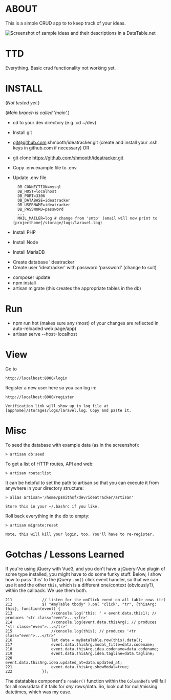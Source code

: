 # ABOUT

This is a simple CRUD app to to keep track of your ideas.

![Screenshot of sample ideas and their descriptions in a DataTable.net](https://repository-images.githubusercontent.com/364119798/c8419780-adc0-11eb-8754-e5b60a18ef9d)


# TTD

Everything. Basic crud functionality not working yet.


# INSTALL

(*Not tested yet.*)

(*Main branch is called 'main'.*)


* cd to your dev directory (e.g. cd ~/dev)
* Install git
* git@github.com:shmooth/ideatracker.git (create and install your .ssh keys in github.com if necessary) OR
* git clone https://github.com/shmooth/ideatracker.git 
* Copy .env.example file to .env
* Update .env file
   
        DB_CONNECTION=mysql
        DB_HOST=localhost
        DB_PORT=3306
        DB_DATABASE=ideatracker
        DB_USERNAME=ideatracker
        DB_PASSWORD=password
        ...
        MAIL_MAILER=log # change from 'smtp' (email will now print to [projecthome]/storage/logs/laravel.log)
 
* Install PHP
* Install Node
* Install MariaDB
-   Create database 'ideatracker'
-   Create user 'ideatracker' with password 'password' (change to suit)
* composer update
* npm install
* artisan migrate (this creates the appropriate tables in the db)


# Run

* npm run hot (makes sure any (most) of your changes are reflected in auto-reloaded web page/app)
* artisan serve --host=localhost


# View

Go to 
    
    http://localhost:8000/login

Register a new user here so you can log in:

    http://localhost:8000/register

    Verification link will show up in log file at [apphome]/storages/logs/laravel.log. Copy and paste it.


# Misc

To seed the database with example data (as in the screenshot):

    > artisan db:seed

To get a list of HTTP routes, API and web:

    > artisan route:list

It can be helpful to set the path to artisan so that you can execute it from anywhere in your directory structure:

    > alias artisan='/home/psmithsf/dev/ideatracker/artisan'

    Store this in your ~/.bashrc if you like.

Roll back everything in the db to empty:

    > artisan migrate:reset

    Note, this will kill your login, too. You'll have to re-register.


# Gotchas / Lessons Learned

If you're using jQuery with Vue3, and you don't have a jQuery-Vue plugin of some type installed, you might have to do some funky stuff. Below, I show how to pass 'this' to the jQuery `.on()` click event handler, so that we can use it and the other `this`, which is a different one/context (obviously?), within the callback. We use them both.

    211             // listen for the onClick event on all table rows (tr)
    212             $( "#myTable tbody" ).on( "click", "tr", {thisArg: this}, function(event) {
    213                 //console.log('this: ' + event.data.this1); // produces '<tr class="even">...</tr>'
    214                 //console.log(event.data.thisArg); // produces '<tr class="even">...</tr>'
    215                 //console.log(this); // produces '<tr class="even">...</tr>'
    216                 let data = myDataTable.row(this).data();
    217                 event.data.thisArg.modal_title=data.codename;
    218                 event.data.thisArg.idea.codename=data.codename;
    219                 event.data.thisArg.idea.tagline=data.tagline;
    220                 event.data.thisArg.idea.updated_at=data.updated_at;
    221                 event.data.thisArg.showModal=true;
    222             });


The datatables component's `render()` function within the `ColumnDefs` will fail for all rows/data if it fails for _any_ rows/data. So, look out for null/missing datetimes, which was my case.



